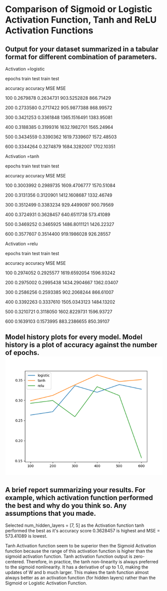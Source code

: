 # Comparison of Sigmoid or Logistic Activation Function, Tanh and ReLU Activation Functions

## Output for your dataset summarized in a tabular format for different combination of parameters.

Activation =logistic

epochs train test train test

accuracy accuracy MSE MSE

100 0.2679878 0.2634731 903.5252828 866.71429

200 0.2733580 0.2717422 905.9877388 868.99572

300 0.3421253 0.3361848 1365.1516491 1383.95081

400 0.3188385 0.3199316 1632.1982701 1565.24964

500 0.3434559 0.3390362 1619.7339607 1572.48503

600 0.3344264 0.3274879 1684.3282007 1702.10351

Activation =tanh

epochs train test train test

accuracy accuracy MSE MSE

100 0.3003992 0.2989735 1609.4706777 1570.51084

200 0.3131356 0.3120901 1412.1608687 1332.46749

300 0.3512499 0.3383234 929.4499097 900.79569

400 0.3724931 0.3628457 640.6511738 573.41089

500 0.3469252 0.3465925 1486.8011121 1426.22327

600 0.3577607 0.3514400 919.1986028 926.28557

Activation =relu

epochs train test train test

accuracy accuracy MSE MSE

100 0.2974052 0.2925577 1619.6592054 1596.93242

200 0.2975002 0.2995438 1434.2904667 1362.03407

300 0.2586256 0.2593385 902.2068244 866.61007

400 0.3392263 0.3337610 1505.0343123 1484.13202

500 0.3210721 0.3118050 1602.8229731 1596.93727

600 0.1639103 0.1573995 883.2386655 850.39107


## Model history plots for every model. Model history is a plot of accuracy against the number of epochs.![](Figure_1.png)

## A brief report summarizing your results. For example, which activation function performed the best and why do you think so. Any assumptions that you made.

Selected num_hidden_layers = \[7, 5\] as the Activation function tanh performed the best as it's accuracy score 0.3628457 is highest and MSE = 573.41089 is lowest.

Tanh Activation function seem to be superior then the Sigmoid Activation function because the range of this activation function is higher than the sigmoid activation function.
Tanh activation function output is zero-centered. Therefore, in practice, the tanh non-linearity is always preferred to the sigmoid nonlinearity. It has a derivative of up to 1.0, making the updates of W and b much larger. This makes the tanh function almost always better as an activation function (for hidden layers) rather than the Sigmoid or Logistic Activation Function.